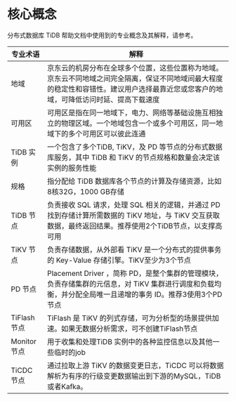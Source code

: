 # 核心概念
分布式数据库 TiDB 帮助文档中使用到的专业概念及其解释，请参考。

|专业术语|解释|
|---|---|
|地域|京东云的机房分布在全球多个位置，这些位置称为地域。京东云不同地域之间完全隔离，保证不同地域间最大程度的稳定性和容错性。建议用户选择最靠近您或您客户的地域，可降低访问时延、提高下载速度|
|可用区|可用区是指在同一地域下，电力、网络等基础设施互相独立的物理区域。一个地域包含一个或多个可用区，同一地域下的多个可用区可以彼此连通|
|TiDB 实例|一个包含了多个TiDB, TiKV，及 PD 等节点的分布式数据库服务，其中 TiDB 和 TiKV 的节点规格和数量会决定该实例的服务性能|
|规格|指分配给 TiDB 数据库各个节点的计算及存储资源，比如 8核32G，1000 GB存储|
|TiDB 节点|负责接收 SQL 请求，处理 SQL 相关的逻辑，并通过 PD 找到存储计算所需数据的 TiKV 地址，与 TiKV 交互获取数据，最终返回结果。推荐使用2个TiDB节点，以支撑高可用|
|TiKV 节点|负责存储数据，从外部看 TiKV 是一个分布式的提供事务的 Key-Value 存储引擎。TiKV至少为3个节点|
|PD 节点| Placement Driver ，简称 PD，是整个集群的管理模块，负责存储集群的元信息，对 TiKV 集群进行调度和负载均衡，并分配全局唯一且递增的事务 ID。推荐3使用3个PD节点|
|TiFlash 节点|TiFlash 是 TiKV 的列式存储，可为分析型的场景提供加速。如果无数据分析需求，可不创建TiFlash节点|
|Monitor 节点|用于收集和处理TiDB 实例中的各种监控信息以及其他一些临时的job|
|TiCDC 节点|通过拉取上游 TiKV 的数据变更日志，TiCDC 可以将数据解析为有序的行级变更数据输出到下游的MySQL，TiDB或者Kafka。|
